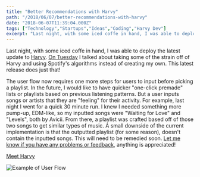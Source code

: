 ```yaml
---
title: "Better Recommendations with Harvy"
path: "/2018/06/07/better-recommendations-with-harvy"
date: "2018-06-07T11:39:04.000Z"
tags: ["Technology","Startups","Ideas","Coding","Harvy Dev"]
excerpt: "Last night, with some iced coffe in hand, I was able to deploy the latest update to [Harvy](www.harvy.app). [On Tuesday](2018/06/05/offloading-work-to-spotify/) I talked about taking some of the..."
---
```


Last night, with some iced coffe in hand, I was able to deploy the latest update to [Harvy](www.harvy.app). [On Tuesday](2018/06/05/offloading-work-to-spotify/) I talked about taking some of the strain off of Harvy and using Spotify's algorithms instead of creating my own. This latest release does just that!

The user flow now requires one more steps for users to input before picking a playlist. In the future, I would like to have quicker "one-click premade" lists or playlists based on previous listening patterns. But a user inputs songs or artists that they are "feeling" for their activity. For example, last night I went for a quick 30 minute run. I knew I needed something more pump-up, EDM-like, so my inputted songs were "Waiting for Love" and "Levels", both by Avicii. From there, a playlist was crafted based off of those two songs to get similar types of music. A small downside of the current implementation is that the outputted playlist (for some reason), doesn't contain the inputted songs. This will need to be remedied soon. [Let me know if you have any problems or feedback](http://twitter.com/kevinguebert), anything is appreciated!

[Meet Harvy](http://harvy.app)

![Example of User Flow](../../../static/content/images/2018/06/qWNkuATJ3K.gif)
